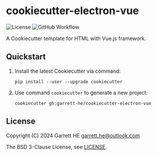 # cookiecutter-electron-vue

![License](https://img.shields.io/github/license/garrett-he/cookiecutter-electron-vue)
![GitHub Workflow](https://img.shields.io/github/actions/workflow/status/garrett-he/cookiecutter-electron-vue/ubuntu-jammy.yml)

A Cookiecutter template for HTML with Vue.js framework.

## Quickstart

1. Install the latest Cookiecutter via command:
    ```
    pip install --user --upgrade cookiecutter
    ```

2. Use command `cookiecutter` to generate a new project:
    ```
    cookiecutter gh:garrett-he/cookiecutter-electron-vue
    ```

## License

Copyright (C) 2024 Garrett HE <garrett.he@outlook.com>

The BSD 3-Clause License, see [LICENSE](./LICENSE).

